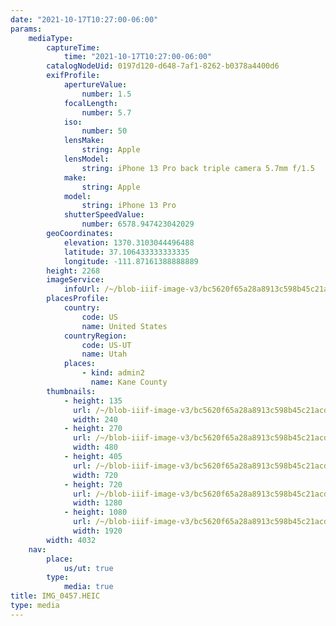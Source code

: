 ```yaml
---
date: "2021-10-17T10:27:00-06:00"
params:
    mediaType:
        captureTime:
            time: "2021-10-17T10:27:00-06:00"
        catalogNodeUid: 0197d120-d648-7af1-8262-b0378a4400d6
        exifProfile:
            apertureValue:
                number: 1.5
            focalLength:
                number: 5.7
            iso:
                number: 50
            lensMake:
                string: Apple
            lensModel:
                string: iPhone 13 Pro back triple camera 5.7mm f/1.5
            make:
                string: Apple
            model:
                string: iPhone 13 Pro
            shutterSpeedValue:
                number: 6578.947423042029
        geoCoordinates:
            elevation: 1370.3103044496488
            latitude: 37.106433333333335
            longitude: -111.87161388888889
        height: 2268
        imageService:
            infoUrl: /~/blob-iiif-image-v3/bc5620f65a28a8913c598b45c21acd26af93d02565c45f81d716250baf244ebb/info.json
        placesProfile:
            country:
                code: US
                name: United States
            countryRegion:
                code: US-UT
                name: Utah
            places:
                - kind: admin2
                  name: Kane County
        thumbnails:
            - height: 135
              url: /~/blob-iiif-image-v3/bc5620f65a28a8913c598b45c21acd26af93d02565c45f81d716250baf244ebb/full/240%2C135/0/default.jpg
              width: 240
            - height: 270
              url: /~/blob-iiif-image-v3/bc5620f65a28a8913c598b45c21acd26af93d02565c45f81d716250baf244ebb/full/480%2C270/0/default.jpg
              width: 480
            - height: 405
              url: /~/blob-iiif-image-v3/bc5620f65a28a8913c598b45c21acd26af93d02565c45f81d716250baf244ebb/full/720%2C405/0/default.jpg
              width: 720
            - height: 720
              url: /~/blob-iiif-image-v3/bc5620f65a28a8913c598b45c21acd26af93d02565c45f81d716250baf244ebb/full/1280%2C720/0/default.jpg
              width: 1280
            - height: 1080
              url: /~/blob-iiif-image-v3/bc5620f65a28a8913c598b45c21acd26af93d02565c45f81d716250baf244ebb/full/1920%2C1080/0/default.jpg
              width: 1920
        width: 4032
    nav:
        place:
            us/ut: true
        type:
            media: true
title: IMG_0457.HEIC
type: media
---
```

